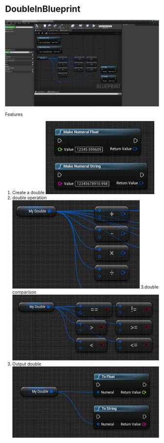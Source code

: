 # DoubleInBlueprint
![image](https://github.com/kak0na/DoubleInBlueprint/blob/main/image-202112222215599792.png)

Features
1. Create a double
 ![image](https://github.com/kak0na/DoubleInBlueprint/blob/main/image-20211222221834807.png)
2. double operation
![image](https://github.com/kak0na/DoubleInBlueprint/blob/main/image-20211222221841304.png)
3.double comparison
![image](https://github.com/kak0na/DoubleInBlueprint/blob/main/image-20211222221854057.png)
4. Output double
![image](https://github.com/kak0na/DoubleInBlueprint/blob/main/image-20211222221905425.png)
